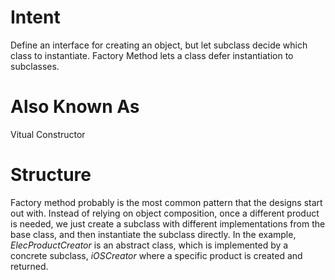 # Intent
Define an interface for creating an object, but let subclass decide which class to instantiate. Factory Method lets a class defer instantiation to subclasses.

# Also Known As
Vitual Constructor

# Structure
Factory method probably is the most common pattern that the designs start out with.
Instead of relying on object composition, once a different product is needed, we just create a subclass with different implementations from the base class, and then instantiate the subclass directly.
In the example, _ElecProductCreator_ is an abstract class, which is implemented by a concrete subclass, _iOSCreator_ where a specific product is created and returned. 

